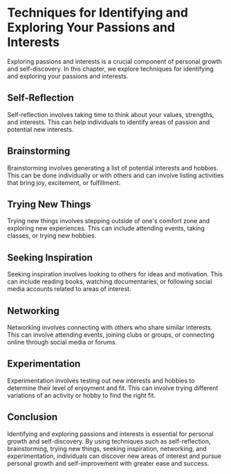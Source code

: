 Techniques for Identifying and Exploring Your Passions and Interests
======================================================================================================================

Exploring passions and interests is a crucial component of personal growth and self-discovery. In this chapter, we explore techniques for identifying and exploring your passions and interests.

Self-Reflection
---------------

Self-reflection involves taking time to think about your values, strengths, and interests. This can help individuals to identify areas of passion and potential new interests.

Brainstorming
-------------

Brainstorming involves generating a list of potential interests and hobbies. This can be done individually or with others and can involve listing activities that bring joy, excitement, or fulfillment.

Trying New Things
-----------------

Trying new things involves stepping outside of one's comfort zone and exploring new experiences. This can include attending events, taking classes, or trying new hobbies.

Seeking Inspiration
-------------------

Seeking inspiration involves looking to others for ideas and motivation. This can include reading books, watching documentaries, or following social media accounts related to areas of interest.

Networking
----------

Networking involves connecting with others who share similar interests. This can involve attending events, joining clubs or groups, or connecting online through social media or forums.

Experimentation
---------------

Experimentation involves testing out new interests and hobbies to determine their level of enjoyment and fit. This can involve trying different variations of an activity or hobby to find the right fit.

Conclusion
----------

Identifying and exploring passions and interests is essential for personal growth and self-discovery. By using techniques such as self-reflection, brainstorming, trying new things, seeking inspiration, networking, and experimentation, individuals can discover new areas of interest and pursue personal growth and self-improvement with greater ease and success.
